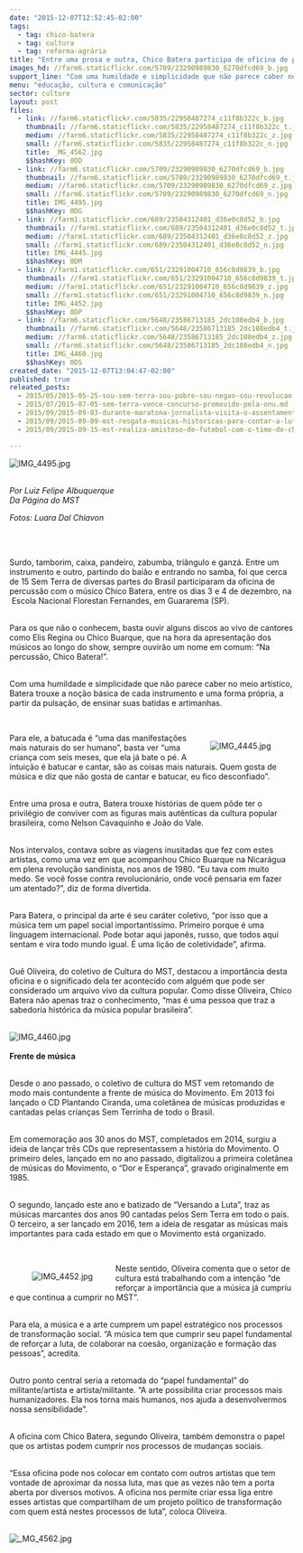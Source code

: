 ```yaml
---
date: "2015-12-07T12:52:45-02:00"
tags:
  - tag: chico-batera
  - tag: cultura
  - tag: reforma-agrária
title: "Entre uma prosa e outra, Chico Batera participa de oficina de percussão na ENFF"
images_hd: //farm6.staticflickr.com/5709/23290989830_6270dfcd69_b.jpg
support_line: "Com uma humildade e simplicidade que não parece caber no meio artístico, Batera trouxe a noção básica de cada instrumento e uma forma própria, a partir da pulsação, de ensinar suas batidas e artimanhas."
menu: "educação, cultura e comunicação"
sector: culture
layout: post
files:
  - link: //farm6.staticflickr.com/5835/22958487274_c11f8b322c_b.jpg
    thumbnail: //farm6.staticflickr.com/5835/22958487274_c11f8b322c_t.jpg
    medium: //farm6.staticflickr.com/5835/22958487274_c11f8b322c_z.jpg
    small: //farm6.staticflickr.com/5835/22958487274_c11f8b322c_n.jpg
    title: _MG_4562.jpg
    $$hashKey: 0DD
  - link: //farm6.staticflickr.com/5709/23290989830_6270dfcd69_b.jpg
    thumbnail: //farm6.staticflickr.com/5709/23290989830_6270dfcd69_t.jpg
    medium: //farm6.staticflickr.com/5709/23290989830_6270dfcd69_z.jpg
    small: //farm6.staticflickr.com/5709/23290989830_6270dfcd69_n.jpg
    title: IMG_4495.jpg
    $$hashKey: 0DG
  - link: //farm1.staticflickr.com/689/23504312401_d36e0c8d52_b.jpg
    thumbnail: //farm1.staticflickr.com/689/23504312401_d36e0c8d52_t.jpg
    medium: //farm1.staticflickr.com/689/23504312401_d36e0c8d52_z.jpg
    small: //farm1.staticflickr.com/689/23504312401_d36e0c8d52_n.jpg
    title: IMG_4445.jpg
    $$hashKey: 0DM
  - link: //farm1.staticflickr.com/651/23291004710_656c8d9839_b.jpg
    thumbnail: //farm1.staticflickr.com/651/23291004710_656c8d9839_t.jpg
    medium: //farm1.staticflickr.com/651/23291004710_656c8d9839_z.jpg
    small: //farm1.staticflickr.com/651/23291004710_656c8d9839_n.jpg
    title: IMG_4452.jpg
    $$hashKey: 0DP
  - link: //farm6.staticflickr.com/5648/23586713185_2dc108edb4_b.jpg
    thumbnail: //farm6.staticflickr.com/5648/23586713185_2dc108edb4_t.jpg
    medium: //farm6.staticflickr.com/5648/23586713185_2dc108edb4_z.jpg
    small: //farm6.staticflickr.com/5648/23586713185_2dc108edb4_n.jpg
    title: IMG_4460.jpg
    $$hashKey: 0DS
created_date: "2015-12-07T13:04:47-02:00"
published: true
releated_posts:
  - 2015/05/2015-05-25-sou-sem-terra-sou-pobre-sou-negao-sou-revolucao.md
  - 2015/07/2015-07-05-sem-terra-vence-concurso-promovido-pela-onu.md
  - 2015/09/2015-09-03-durante-maratona-jornalista-visita-o-assentamento-safra-a-mae-de-todos.md
  - 2015/09/2015-09-09-mst-resgata-musicas-historicas-para-contar-a-luta-pela-terra.md
  - 2015/09/2015-09-15-mst-realiza-amistoso-de-futebol-com-o-time-de-chico-buarque.md

---
```

<p><img alt="IMG_4495.jpg" src="//farm6.staticflickr.com/5709/23290989830_6270dfcd69_b.jpg" /></p>

<p><br />
<em>Por Luiz Felipe Albuquerque<br />
Da P&aacute;gina do MST</em></p>

<p><em>Fotos: Luara&nbsp;Dal Chiavon</em></p>

<p>&nbsp;</p>

<p><br />
Surdo, tamborim, caixa, pandeiro, zabumba, tri&acirc;ngulo e ganz&aacute;. Entre um instrumento e outro, partindo do bai&atilde;o e entrando no samba, foi que cerca de 15 Sem Terra de diversas partes do Brasil participaram da oficina de percuss&atilde;o com o m&uacute;sico Chico Batera, entre os dias 3 e 4 de dezembro, na &nbsp;Escola Nacional Florestan Fernandes, em Guararema (SP).</p>

<p><br />
Para os que n&atilde;o o conhecem, basta ouvir alguns discos ao vivo de cantores como Elis Regina ou Chico Buarque, que na hora da apresenta&ccedil;&atilde;o dos m&uacute;sicos ao longo do show, sempre ouvir&atilde;o um nome em comum: &ldquo;Na percuss&atilde;o, Chico Batera!&rdquo;.</p>

<p><br />
Com uma humildade e simplicidade que n&atilde;o parece caber no meio art&iacute;stico, Batera trouxe a no&ccedil;&atilde;o b&aacute;sica de cada instrumento e uma forma pr&oacute;pria, a partir da pulsa&ccedil;&atilde;o, de ensinar suas batidas e artimanhas.</p>

<p>&nbsp;</p>

<figure class="image" style="float:right"><img alt="IMG_4445.jpg" src="//farm1.staticflickr.com/689/23504312401_d36e0c8d52_b.jpg" />
<figcaption></figcaption>
</figure>

<p>Para ele, a batucada &eacute; &ldquo;uma das manifesta&ccedil;&otilde;es mais naturais do ser humano&rdquo;, basta ver &ldquo;uma crian&ccedil;a com seis meses, que ela j&aacute; bate o p&eacute;. A intui&ccedil;&atilde;o &eacute; batucar e cantar, s&atilde;o as coisas mais naturais. Quem gosta de m&uacute;sica e diz que n&atilde;o gosta de cantar e batucar, eu fico desconfiado&rdquo;.</p>

<p><br />
Entre uma prosa e outra, Batera trouxe hist&oacute;rias de quem p&ocirc;de ter o privil&eacute;gio de conviver com as figuras mais aut&ecirc;nticas da cultura popular brasileira, como Nelson Cavaquinho e Jo&atilde;o do Vale.&nbsp;</p>

<p><br />
Nos intervalos, contava sobre as viagens inusitadas que fez com estes artistas, como uma vez em que acompanhou Chico Buarque na Nicar&aacute;gua em plena revolu&ccedil;&atilde;o sandinista, nos anos de 1980. &ldquo;Eu tava com muito medo. Se voc&ecirc; fosse contra revolucion&aacute;rio, onde voc&ecirc; pensaria em fazer um atentado?&rdquo;, diz de forma divertida.</p>

<p><br />
Para Batera, o principal da arte &eacute; seu car&aacute;ter coletivo, &ldquo;por isso que a m&uacute;sica tem um papel social important&iacute;ssimo. Primeiro porque &eacute; uma linguagem internacional. Pode botar aqui japon&ecirc;s, russo, que todos aqui sentam e vira todo mundo igual. &Eacute; uma li&ccedil;&atilde;o de coletividade&rdquo;, afirma.</p>

<p><br />
Gu&ecirc; Oliveira, do coletivo de Cultura do MST, destacou a import&acirc;ncia desta oficina e o significado dela ter acontecido com algu&eacute;m que pode ser considerado um arquivo vivo da cultura popular. Como disse Oliveira, Chico Batera n&atilde;o apenas traz o conhecimento, &ldquo;mas &eacute; uma pessoa que traz a sabedoria hist&oacute;rica da m&uacute;sica popular brasileira&rdquo;.<br />
&nbsp;</p>

<p><img alt="IMG_4460.jpg" src="//farm6.staticflickr.com/5648/23586713185_2dc108edb4_b.jpg" /><br />
<br />
<strong>Frente de m&uacute;sica</strong></p>

<p><br />
Desde o ano passado, o coletivo de cultura do MST vem retomando de modo mais contundente a frente de m&uacute;sica do Movimento. Em 2013 foi lan&ccedil;ado o CD Plantando Ciranda, uma colet&acirc;nea de m&uacute;sicas produzidas e cantadas pelas crian&ccedil;as Sem Terrinha de todo o Brasil.</p>

<p><br />
Em comemora&ccedil;&atilde;o aos 30 anos do MST, completados em 2014, surgiu a ideia de lan&ccedil;ar tr&ecirc;s CDs que representassem a hist&oacute;ria do Movimento. O primeiro deles, lan&ccedil;ado em no ano passado, digitalizou a primeira colet&acirc;nea de m&uacute;sicas do Movimento, o &ldquo;Dor e Esperan&ccedil;a&rdquo;, gravado originalmente em 1985.</p>

<p><br />
O segundo, lan&ccedil;ado este ano e batizado de &ldquo;Versando a Luta&rdquo;, traz as m&uacute;sicas marcantes dos anos 90 cantadas pelos Sem Terra em todo o pa&iacute;s. O terceiro, a ser lan&ccedil;ado em 2016, tem a ideia de resgatar as m&uacute;sicas mais importantes para cada estado em que o Movimento est&aacute; organizado.</p>

<p>&nbsp;</p>

<figure class="image" style="float:left"><img alt="IMG_4452.jpg" src="//farm1.staticflickr.com/651/23291004710_656c8d9839_b.jpg" />
<figcaption></figcaption>
</figure>

<p>Neste sentido, Oliveira comenta que o setor de cultura est&aacute; trabalhando com a inten&ccedil;&atilde;o &ldquo;de refor&ccedil;ar a import&acirc;ncia que a m&uacute;sica j&aacute; cumpriu e que continua a cumprir no MST&rdquo;.</p>

<p><br />
Para ela, a m&uacute;sica e a arte cumprem um papel estrat&eacute;gico nos processos de transforma&ccedil;&atilde;o social. &ldquo;A m&uacute;sica tem que cumprir seu papel fundamental de refor&ccedil;ar a luta, de colaborar na coes&atilde;o, organiza&ccedil;&atilde;o e forma&ccedil;&atilde;o das pessoas&rdquo;, acredita.</p>

<p><br />
Outro ponto central seria a retomada do &ldquo;papel fundamental&rdquo; do militante/artista e artista/militante. &ldquo;A arte possibilita criar processos mais humanizadores. Ela nos torna mais humanos, nos ajuda a desenvolvermos nossa sensibilidade&rdquo;.</p>

<p><br />
A oficina com Chico Batera, segundo Oliveira, tamb&eacute;m demonstra o papel que os artistas podem cumprir nos processos de mudan&ccedil;as sociais.&nbsp;</p>

<p><br />
&ldquo;Essa oficina pode nos colocar em contato com outros artistas que tem vontade de aproximar da nossa luta, mas que as vezes n&atilde;o tem a porta aberta por diversos motivos. A oficina nos permite criar essa liga entre esses artistas que compartilham de um projeto pol&iacute;tico de transforma&ccedil;&atilde;o com quem est&aacute; nestes processos de luta&rdquo;, coloca Oliveira.<br />
&nbsp;</p>

<p><img alt="_MG_4562.jpg" src="//farm6.staticflickr.com/5835/22958487274_c11f8b322c_b.jpg" /></p>
